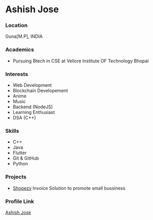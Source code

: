 # Ashish Jose

### Location

Guna[M.P], INDIA

### Academics

- Pursuing Btech in CSE at Vellore Institute OF Technology Bhopal

### Interests

- Web Development
- Blockchain Developement
- Anime
- Music
- Backend (NodeJS)
- Learning Enthusiast
- DSA (C++)

### Skills

- C++
- Java
- Flutter
- Git & GitHub
- Python

### Projects

- [Shopezy](https://github.com/ashish2675/Shopezy2.0) Invoice Solution to promote small bussiness

### Profile Link

[Ashish Jose](https://github.com/ashish2675)